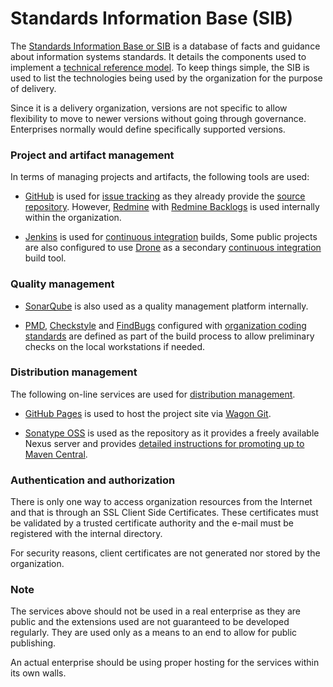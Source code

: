 Standards Information Base (SIB)
================================

The [Standards Information Base or SIB][Standards Information Base] is a
database of facts and guidance about information systems standards.  It
details the components used to implement a [technical reference model][].
To keep things simple, the SIB is used to list the technologies being used
by the organization for the purpose of delivery.

Since it is a delivery organization, versions are not specific to allow
flexibility to move to newer versions without going through governance.
Enterprises normally would define specifically supported versions.

### Project and artifact management

In terms of managing projects and artifacts, the following tools are used:

* [GitHub][] is used for [issue tracking][] as they already provide the
  [source repository][].  However, [Redmine][] with [Redmine Backlogs][] is 
  used internally within the organization.

* [Jenkins][] is used for [continuous integration][] builds,  Some public
  projects are also configured to use [Drone][] as a secondary
  [continuous integration][] build tool.

### Quality management

* [SonarQube][] is also used as a quality management platform internally.

* [PMD][], [Checkstyle][] and [FindBugs][] configured with 
  [organization coding standards][1] are defined as part of the build 
  process to allow preliminary checks on the local workstations if needed.

### Distribution management

The following on-line services are used for [distribution management][].
	
* [GitHub Pages][] is used to host the project site via [Wagon Git][].

* [Sonatype OSS][] is used as the repository as it provides a freely available
  Nexus server and provides
  [detailed instructions for promoting up to Maven Central][2].

### Authentication and authorization

There is only one way to access organization resources from the Internet
and that is through an SSL Client Side Certificates.  These certificates
must be validated by a trusted certificate authority and the e-mail must
be registered with the internal directory.

For security reasons, client certificates are not generated nor stored by the
organization.

### Note

The services above should not be used in a real enterprise as they are public 
and the extensions used are not guaranteed to be developed regularly.  They 
are used only as a means to an end to allow for public publishing.
	
An actual enterprise should be using proper hosting for the services within 
its own walls.

[Standards Information Base]: http://www.opengroup.org/public/arch/p3/sib/sib_intro.htm
[Technical Reference Model]: http://pubs.opengroup.org/architecture/togaf8-doc/arch/chap19.html
[Drone]: https://drone.io/
[GitHub]: http://github.com/
[GitHub Pages]: http://pages.github.com/
[Jenkins]: http://jenkins-ci.org/
[Wagon Git]: http://site.trajano.net/wagon-git/
[Sonatype OSS]: http://oss.sonatype.org/
[SonarQube]: http://www.sonarqube.org/
[Redmine]: http://www.redmine.org/
[Redmine Backlogs]: http://www.redminebacklogs.net/
[Distribution Management]: ./distribution-management.html
[Continuous Integration]: ./integration.html
[Issue Tracking]: ./issue-tracking.html
[Source Repository]: ./source-repository.html
[1]: http://site.trajano.net/coding-standards
[2]: http://central.sonatype.org/pages/ossrh-guide.html
[PMD]: http://pmd.sourceforge.net/
[FindBugs]: http://findbugs.sourceforge.net/
[Checkstyle]: http://checkstyle.sourceforge.net/
